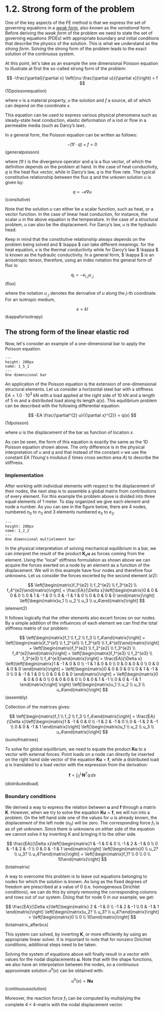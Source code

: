 # 1.2. Strong form of the problem

One of the key aspects of the FE method is that we express the set of governing equations in a [*weak form*](./chapter1-3_Weak_form_of_the_problem.md), also known as the *variational* form. Before deriving the *weak form* of the problem we need to state the set of governing equations (PDEs) with appropriate boundary and initial conditions that describe the physics of the solution. This is what we understand as the *strong form*. Solving the strong form of the problem leads to the exact solution of the continuous system.

At this point, let's take as an example the one dimensional Poisson equation to illustrate at first the so-called strong form of the problem:

$$
-\frac{\partial}{\partial x} \left(\nu \frac{\partial u}{{\partial x}}\right) = f
$$ (1Dpoissonequation)

where $\nu$ is a material property, $u$ the solution and $f$ a source, all of which can depend on the coordinate $x$. 

This equation can be used to express various physical phenomena such as steady-state heat conduction, elastic deformation of a rod or flow in a permeable media (such as Darcy’s law).

In a general form, the Poisson equation can be written as follows: 

$$ 
−(∇ \cdot q) + f = 0 
$$ (generalpoisson)

where $(\nabla \cdot )$ is the divergence operator and $q$ is a flux vector, of which the definition depends on the problem at hand. In the case of heat conductivity, $q$ is the heat flux vector, while in Darcy’s law, $q$ is the flow rate. The typical constitutive relationship between the flux $q$ and the unkown solution $u$ is given by:

$$ 
q= - \kappa  ∇ u 
$$ (consitutive)

Note that the solution $u$ can either be a scalar function, such as heat, or a vector function. In the case of linear heat conduction, for instance, the scalar $u$ in the above equation is the temperature. In the case of a structural problem, $u$ can also be the displacement. For Darcy’s law, $u$ is the hydraulic head. 

Keep in mind that the constitutive relationship always depends on the problem being solved and $ \kappa $ can take different meanings. for the heat equation, $\kappa$ is the thermal conductivity while for Darcy’s law $ \kappa $ is known as the hydraulic conductivity. In a general form, $ \kappa $ is an anisotropic tensor, therefore, using an index notation the general form of flux is:

$$
q_i= - \kappa_{i,j}  u_{,j}
$$ (flux)

where the notation $u_{,j}$ denotes the derivative of $u$ along the $j$-th coordinate. For an isotropic medium,

$$
\kappa = k I
$$ (kappaforisotropy)

## The strong form of the linear elastic rod
Now, let's consider an example of a one-dimensional bar to apply the Poisson equation. 

```{figure} .././images/Chapter1/1_5_1.png
---
height: 200px
name: 1_5_1
---
One dimensional bar
```

An application of the Poisson equation is the extension of one-dimensional structural elements. Let us consider a horizontal steel bar with a stiffness $EA = 1.0 \cdot 10^3$ kN with a load applied at the right side of $10$ kN and a length of $5$ m and a distributed load along its length $q(x)$. This equilibrium problem can be described with the following differential equation:


$$
-EA \frac{\partial^{2} u}{{\partial x}^{2}} = q(x)
$$ (1dpoisson)

where $u$ is the displacement of the bar as function of location $x$. 

As can be seen, the form of this equation is exactly the same as the 1D Poisson equation shown above. The only difference is in the physical interpretation of $u$ and $q$ and that instead of the constant $\nu$ we use the constant $EA$ (Young's modulus $E$ times cross section area $A$) to describe the stiffness.  

### Implementation 

After working with individual elements with respect to the displacement of their nodes, the next step is to assemble a global matrix from contributions of every element. For this example the problem above is divided into three equal elements of $1$ meter. To stay organized we give each element and node a number. As you can see in the figure below, there are 4 nodes, numbered $n_0$ to $n_3$ and 3 elements numbered $e_0$ to $e_2$.

```{figure} .././images/Chapter1/1_2_2.png
---
height: 200px
name: 1_2_2
---
One dimensional multielement bar
```

In the physical interpretation of solving mechanical equilibrium in a bar, we can interpret the result of the product $\mathbf{K}_e\mathbf{u}$ as forces coming from the element. Using the "local" stiffness formulation as shown above we can acquire the forces exerted on a node by an element as a function of the displacement. We will in this example have four nodes and therefore four unknowns. Let us consider the forces excerted by the second element ($e2$):

$$
\left[\begin{matrix}f_1^{e2} \\ f_2^{e2} \\ f_3^{e2} \\ f_4^{e2}\end{matrix}\right] = \frac{EA}{\Delta x}\left[\begin{matrix}0 & 0 & 0 & 0 \\ 0 & 1 & -1 & 0 \\ 0 & -1 & 1 & 0 \\ 0 & 0 & 0 & 0 \end{matrix}\right] \left[\begin{matrix}u_1 \\ u_2 \\ u_3 \\ u_4\end{matrix}\right]
$$ (element2)

It follows logically that the other elements also excert forces on our nodes. By a simple addition of the influences of each element we can find the total stiffness matrix of our problem:


$$
\left[\begin{matrix}f_1 \\ f_2 \\ f_3 \\ f_4\end{matrix}\right] = \left[\begin{matrix}f_1^{e1} \\ f_2^{e1} \\ f_3^{e1} \\ f_4^{e1}\end{matrix}\right] + \left[\begin{matrix}f_1^{e2} \\ f_2^{e2} \\ f_3^{e2} \\ f_4^{e2}\end{matrix}\right] + \left[\begin{matrix}f_1^{e3} \\ f_2^{e3} \\ f_3^{e3} \\ f_4^{e3}\end{matrix}\right] = \frac{EA}{\Delta x} \left(\left[\begin{matrix}1 & -1 & 0 & 0 \\ -1 & 1 & 0 & 0 \\ 0 & 0 & 0 & 0 \\ 0 & 0 & 0 & 0 \end{matrix}\right] + \left[\begin{matrix}0 & 0 & 0 & 0 \\ 0 & 1 & -1 & 0 \\ 0 & -1 & 1 & 0 \\ 0 & 0 & 0 & 0 \end{matrix}\right] + \left[\begin{matrix}0 & 0 & 0 & 0 \\ 0 & 0 & 0 & 0 \\ 0 & 0 & 1 & -1 \\ 0 & 0 & -1 & 1 \end{matrix}\right] \right) \left[\begin{matrix}u_1 \\ u_2 \\ u_3 \\ u_4\end{matrix}\right]
$$ (assembly)

Collection of the matrices gives:

$$
\left[\begin{matrix}f_1 \\ f_2 \\ f_3 \\ f_4\end{matrix}\right] = \frac{EA}{\Delta x}\left[\begin{matrix}1 & -1 & 0 & 0 \\ -1 & 2 & -1 & 0 \\ 0 & -1 & 2 & -1 \\ 0 & 0 & -1 & 1 \end{matrix}\right] \left[\begin{matrix}u_1 \\ u_2 \\ u_3 \\ u_4\end{matrix}\right]
$$ (sumofmatrixes)

To solve for global equilibrium, we need to equate the product $\mathbf{Ku}$ to a vector with external forces. Point loads on a node can directly be inserted on the right hand side vector of the equation $\mathbf{Ku}=\mathbf{f}$, while a distributed load $q$ is translated to a load vector with the expression from the derivation:

$$
\mathbf{f}=\int_0^L\mathbf{N}^Tq\,dx
$$ (distributedload)




### Boundary conditions

We derived a way to express the relation between $\mathbf{u}$ and $\mathbf{f}$ through a matrix $\mathbf{K}$. However, when we try to solve the equation $\mathbf{K u} = \mathbf{f}$, we will run into a problem. On the left hand side one of the values for $u$ is already known, the displacement of the left node ($n_0$) will be zero. The corresponding force $f_1$ is as of yet unknown. Since there is unknowns on either side of the equation we cannot solve it by inverting K and bringing it to the other side.

$$
\frac{EA}{\Delta x}\left[\begin{matrix}1 & -1 & 0 & 0 \\ -1 & 2 & -1 & 0 \\ 0 & -1 & 2 & -1 \\ 0 & 0 & -1 & 1 \end{matrix}\right] \left[\begin{matrix}0 \\ u_2? \\ u_3? \\ u_4?\end{matrix}\right] = \left[\begin{matrix}f_1? \\ 0 \\ 0 \\ 10\end{matrix}\right]
$$ (totalmatrix)

A way to overcome this problem is to leave out equations belonging to nodes for which the solution is known. As long as the fixed degrees of freedom are prescribed at a value of 0 (i.e. homogeneous Dirichlet conditions), we can do this by simply removing the corresponding columns and rows out of our system. Doing that for node 0 in our example, we get:

$$
\frac{EA}{\Delta x}\left[\begin{matrix} 2 & -1 & 0 \\ -1 & 2 & -1 \\ 0 & -1 & 1 \end{matrix}\right] \left[\begin{matrix}u_2? \\ u_3? \\ u_4?\end{matrix}\right] = \left[\begin{matrix}0 \\ 0 \\ 10\end{matrix}\right]
$$ (totalmatrix_afterbcs)

This system can solved, by inverting $\mathbf{K}$, or more efficiently by using an appropriate linear solver. It is important to note that for nonzero Dirichlet conditions, additional steps need to be taken.

Solving the system of equations above will finally result in a vector with values for the nodal displacements $\mathbf{u}$. Note that with the shape functions, we also have an interpolation between the nodes, so a continuous approximate solution $u^h(x)$ can be obtained with:

$$
u^h(x) = \mathbf{N}\mathbf{u}
$$ (continuoussolution)

Moreover, the reaction force $f_1$ can be computed by multiplying the complete $4\times4$-matrix with the nodal displacement vector.
